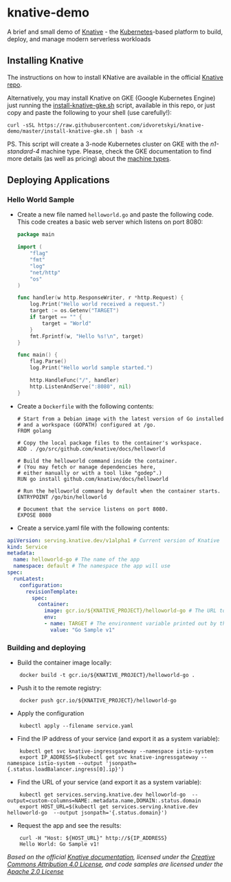 knative-demo
============

A brief and small demo of [Knative](https://github.com/knative/) - the [Kubernetes](https://kubernetes.io)-based platform to build, deploy, and manage modern serverless workloads

Installing Knative
------------------

The instructions on how to install KNative are available in the official [Knative repo](https://github.com/knative/docs/tree/master/install).

Alternatively, you may install Knative on GKE (Google Kubernetes Engine) just running the [install-knative-gke.sh](install-knative-gke.sh) script, available in this repo, or just copy and paste the following to your shell (use carefully!):

```
curl -sSL https://raw.githubusercontent.com/idvoretskyi/knative-demo/master/install-knative-gke.sh | bash -x
```

PS. This script will create a 3-node Kubernetes cluster on GKE with the *n1-standard-4* machine type. Please, check the GKE documentation to find more details (as well as pricing) about the [machine types](https://cloud.google.com/compute/docs/machine-types).

Deploying Applications
----------------------

### Hello World Sample

-	Create a new file named `helloworld.go` and paste the following code. This code creates a basic web server which listens on port 8080:

	```go
	package main

	import (
		"flag"
		"fmt"
		"log"
		"net/http"
		"os"
	)

	func handler(w http.ResponseWriter, r *http.Request) {
		log.Print("Hello world received a request.")
		target := os.Getenv("TARGET")
		if target == "" {
			target = "World"
		}
		fmt.Fprintf(w, "Hello %s!\n", target)
	}

	func main() {
		flag.Parse()
		log.Print("Hello world sample started.")

		http.HandleFunc("/", handler)
		http.ListenAndServe(":8080", nil)
	}
	```

-	Create a `Dockerfile` with the following contents:

	```docker
	# Start from a Debian image with the latest version of Go installed
	# and a workspace (GOPATH) configured at /go.
	FROM golang

	# Copy the local package files to the container's workspace.
	ADD . /go/src/github.com/knative/docs/helloworld

	# Build the helloworld command inside the container.
	# (You may fetch or manage dependencies here,
	# either manually or with a tool like "godep".)
	RUN go install github.com/knative/docs/helloworld

	# Run the helloworld command by default when the container starts.
	ENTRYPOINT /go/bin/helloworld

	# Document that the service listens on port 8080.
	EXPOSE 8080
	```

-	Create a service.yaml file with the following contents:

```yaml
apiVersion: serving.knative.dev/v1alpha1 # Current version of Knative
kind: Service
metadata:
  name: helloworld-go # The name of the app
  namespace: default # The namespace the app will use
spec:
  runLatest:
    configuration:
      revisionTemplate:
        spec:
          container:
            image: gcr.io/${KNATIVE_PROJECT}/helloworld-go # The URL to the image of the app
            env:
            - name: TARGET # The environment variable printed out by the sample app
              value: "Go Sample v1"
```

### Building and deploying

-	Build the container image locally:

```shell
    docker build -t gcr.io/${KNATIVE_PROJECT}/helloworld-go .
```

-	Push it to the remote registry:

```shell
    docker push gcr.io/${KNATIVE_PROJECT}/helloworld-go
```

-	Apply the configuration

```
    kubectl apply --filename service.yaml
```

-	Find the IP address of your service (and export it as a system variable):

```
    kubectl get svc knative-ingressgateway --namespace istio-system
    export IP_ADDRESS=$(kubectl get svc knative-ingressgateway --namespace istio-system --output 'jsonpath={.status.loadBalancer.ingress[0].ip}')
```

-	Find the URL of your service (and export it as a system variable):

```
    kubectl get services.serving.knative.dev helloworld-go  --output=custom-columns=NAME:.metadata.name,DOMAIN:.status.domain
    export HOST_URL=$(kubectl get services.serving.knative.dev helloworld-go  --output jsonpath='{.status.domain}')
```

-	Request the app and see the results:

```shell
    curl -H "Host: ${HOST_URL}" http://${IP_ADDRESS}
    Hello World: Go Sample v1!
```

*Based on the official [Knative documentation](https://github.com/knative/docs/blob/master/serving/samples/helloworld-go/README.md), licensed under the [Creative Commons Attribution 4.0 License](https://creativecommons.org/licenses/by/4.0/), and code samples are licensed under the [Apache 2.0 License](https://www.apache.org/licenses/LICENSE-2.0)*
